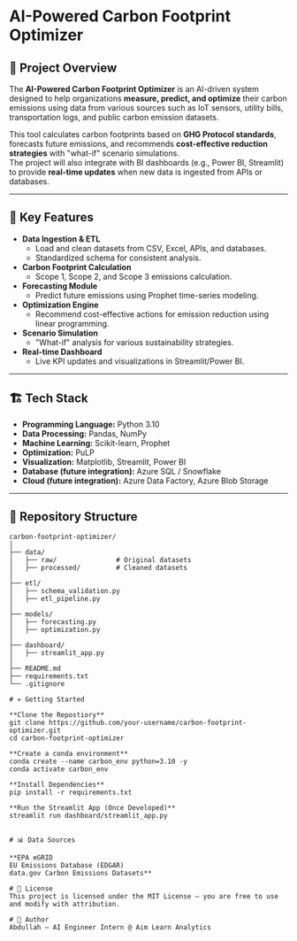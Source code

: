 # AI-Powered Carbon Footprint Optimizer

## 📌 Project Overview
The **AI-Powered Carbon Footprint Optimizer** is an AI-driven system designed to help organizations **measure, predict, and optimize** their carbon emissions using data from various sources such as IoT sensors, utility bills, transportation logs, and public carbon emission datasets.

This tool calculates carbon footprints based on **GHG Protocol standards**, forecasts future emissions, and recommends **cost-effective reduction strategies** with "what-if" scenario simulations.  
The project will also integrate with BI dashboards (e.g., Power BI, Streamlit) to provide **real-time updates** when new data is ingested from APIs or databases.

---

## 🎯 Key Features
- **Data Ingestion & ETL**  
  - Load and clean datasets from CSV, Excel, APIs, and databases.
  - Standardized schema for consistent analysis.
- **Carbon Footprint Calculation**  
  - Scope 1, Scope 2, and Scope 3 emissions calculation.
- **Forecasting Module**  
  - Predict future emissions using Prophet time-series modeling.
- **Optimization Engine**  
  - Recommend cost-effective actions for emission reduction using linear programming.
- **Scenario Simulation**  
  - "What-if" analysis for various sustainability strategies.
- **Real-time Dashboard**  
  - Live KPI updates and visualizations in Streamlit/Power BI.

---

## 🏗️ Tech Stack
- **Programming Language:** Python 3.10
- **Data Processing:** Pandas, NumPy
- **Machine Learning:** Scikit-learn, Prophet
- **Optimization:** PuLP
- **Visualization:** Matplotlib, Streamlit, Power BI
- **Database (future integration):** Azure SQL / Snowflake
- **Cloud (future integration):** Azure Data Factory, Azure Blob Storage

---

## 📂 Repository Structure
```plaintext
carbon-footprint-optimizer/
│
├── data/
│   ├── raw/               # Original datasets
│   ├── processed/         # Cleaned datasets
│
├── etl/
│   ├── schema_validation.py
│   ├── etl_pipeline.py
│
├── models/
│   ├── forecasting.py
│   ├── optimization.py
│
├── dashboard/
│   ├── streamlit_app.py
│
├── README.md
├── requirements.txt
└── .gitignore

# ✈️ Getting Started

**Clone the Repostiory**
git clone https://github.com/your-username/carbon-footprint-optimizer.git
cd carbon-footprint-optimizer

**Create a conda environment**
conda create --name carbon_env python=3.10 -y
conda activate carbon_env

**Install Dependencies**
pip install -r requirements.txt

**Run the Streamlit App (Once Developed)**
streamlit run dashboard/streamlit_app.py


# 📊 Data Sources

**EPA eGRID
EU Emissions Database (EDGAR)
data.gov Carbon Emissions Datasets**

# 📝 License
This project is licensed under the MIT License — you are free to use and modify with attribution.

# 👤 Author
Abdullah – AI Engineer Intern @ Aim Learn Analytics